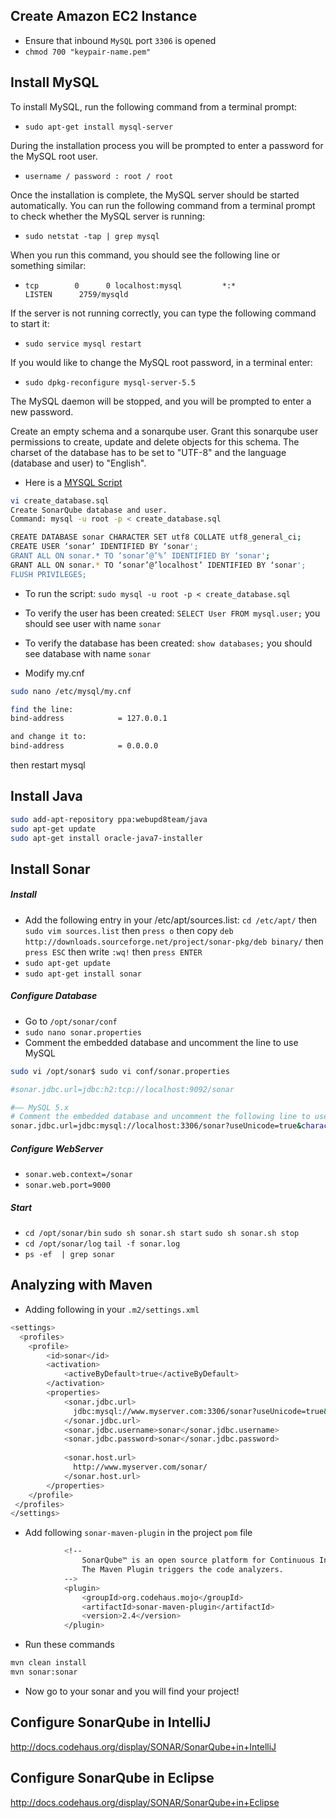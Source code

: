 ## Create Amazon EC2 Instance

* Ensure that inbound `MySQL` port `3306` is opened
* `chmod 700 "keypair-name.pem"`

## Install MySQL

To install MySQL, run the following command from a terminal prompt:
* `sudo apt-get install mysql-server`

During the installation process you will be prompted to enter a password for the MySQL root user.
* `username / password : root / root`

Once the installation is complete, the MySQL server should be started automatically. You can run the following command from a terminal prompt to check whether the MySQL server is running:
* `sudo netstat -tap | grep mysql`

When you run this command, you should see the following line or something similar:
* `tcp        0      0 localhost:mysql         *:*                     LISTEN      2759/mysqld`

If the server is not running correctly, you can type the following command to start it:
* `sudo service mysql restart`

If you would like to change the MySQL root password, in a terminal enter:
* `sudo dpkg-reconfigure mysql-server-5.5`

The MySQL daemon will be stopped, and you will be prompted to enter a new password.

Create an empty schema and a sonarqube user. Grant this sonarqube user permissions to create, update and delete objects for this schema. The charset of the database has to be set to "UTF-8" and the language (database and user) to "English". 

* Here is a [MYSQL Script](https://github.com/SonarSource/sonar-examples/blob/master/scripts/database/mysql/create_database.sql)

```bash
vi create_database.sql
Create SonarQube database and user.
Command: mysql -u root -p < create_database.sql
```

```bash
CREATE DATABASE sonar CHARACTER SET utf8 COLLATE utf8_general_ci;
CREATE USER ‘sonar’ IDENTIFIED BY ‘sonar';
GRANT ALL ON sonar.* TO ‘sonar’@’%’ IDENTIFIED BY ‘sonar';
GRANT ALL ON sonar.* TO ‘sonar’@’localhost’ IDENTIFIED BY ‘sonar';
FLUSH PRIVILEGES;
```

* To run the script: `sudo mysql -u root -p < create_database.sql`
* To verify the user has been created: `SELECT User FROM mysql.user;` you should see user with name `sonar`
* To verify the database has been created: `show databases;` you should see database with name `sonar`

* Modify my.cnf
```bash
sudo nano /etc/mysql/my.cnf 

find the line:
bind-address            = 127.0.0.1

and change it to:
bind-address            = 0.0.0.0
```
then restart mysql

## Install Java

```bash
sudo add-apt-repository ppa:webupd8team/java
sudo apt-get update
sudo apt-get install oracle-java7-installer
```

## Install Sonar

##### Install
* Add the following entry in your /etc/apt/sources.list: `cd /etc/apt/` then `sudo vim sources.list` then `press o` then copy 
`deb http://downloads.sourceforge.net/project/sonar-pkg/deb binary/` then `press ESC` then write `:wq!` then `press ENTER`
* `sudo apt-get update`
* `sudo apt-get install sonar`

##### Configure Database
* Go to `/opt/sonar/conf`
* `sudo nano sonar.properties`
* Comment the embedded database and uncomment the line to use MySQL

```bash
sudo vi /opt/sonar$ sudo vi conf/sonar.properties

#sonar.jdbc.url=jdbc:h2:tcp://localhost:9092/sonar

#—– MySQL 5.x
# Comment the embedded database and uncomment the following line to use MySQL
sonar.jdbc.url=jdbc:mysql://localhost:3306/sonar?useUnicode=true&characterEncoding=utf8&rewriteBatchedStatements=true
```

##### Configure WebServer
* `sonar.web.context=/sonar`
* `sonar.web.port=9000`

##### Start
* `cd /opt/sonar/bin` `sudo sh sonar.sh start` `sudo sh sonar.sh stop`
* `cd /opt/sonar/log` `tail -f sonar.log`
* `ps -ef  | grep sonar`

## Analyzing with Maven

* Adding following in your `.m2/settings.xml`
```bash
<settings>
  <profiles>
    <profile>
        <id>sonar</id>
        <activation>
            <activeByDefault>true</activeByDefault>
        </activation>
        <properties>
            <sonar.jdbc.url>
              jdbc:mysql://www.myserver.com:3306/sonar?useUnicode=true&amp;characterEncoding=utf8&amp;rewriteBatchedStatements=true&amp;useConfigs=maxPerformance
            </sonar.jdbc.url>
            <sonar.jdbc.username>sonar</sonar.jdbc.username>
            <sonar.jdbc.password>sonar</sonar.jdbc.password>
          
            <sonar.host.url>
              http://www.myserver.com/sonar/
            </sonar.host.url>
        </properties>
    </profile>
 </profiles>
</settings>
```
* Add following `sonar-maven-plugin` in the project `pom` file
```bash
            <!--
                SonarQube™ is an open source platform for Continuous Inspection of code quality.
                The Maven Plugin triggers the code analyzers.
            -->
            <plugin>
                <groupId>org.codehaus.mojo</groupId>
                <artifactId>sonar-maven-plugin</artifactId>
                <version>2.4</version>
            </plugin>
```
* Run these commands
```bash
mvn clean install
mvn sonar:sonar
```
* Now go to your sonar and you will find your project!

## Configure SonarQube in IntelliJ

http://docs.codehaus.org/display/SONAR/SonarQube+in+IntelliJ

## Configure SonarQube in Eclipse

http://docs.codehaus.org/display/SONAR/SonarQube+in+Eclipse